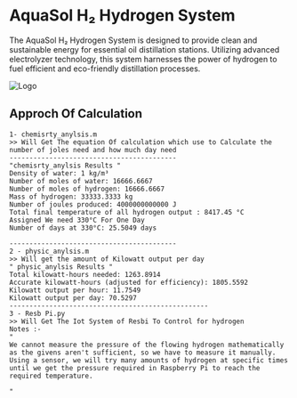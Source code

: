 
# AquaSol H₂ Hydrogen System
The AquaSol H₂ Hydrogen System is designed to provide clean and sustainable energy for essential oil distillation stations. Utilizing advanced electrolyzer technology, this system harnesses the power of hydrogen to fuel efficient and eco-friendly distillation processes.



![Logo](https://i.imgur.com/0xhLvXk.jpeg)


## Approch Of Calculation


```
1- chemisrty_anylsis.m
>> Will Get The equation Of calculation which use to Calculate the number of joles need and how much day need
------------------------------------------
"chemisrty_anylsis Results "
Density of water: 1 kg/m³
Number of moles of water: 16666.6667
Number of moles of hydrogen: 16666.6667
Mass of hydrogen: 33333.3333 kg
Number of joules produced: 4000000000000 J
Total final temperature of all hydrogen output : 8417.45 °C
Assigned We need 330°C For One Day 
Number of days at 330°C: 25.5049 days

------------------------------------------
2 - physic_anylsis.m 
>> Will get the amount of Kilowatt output per day 
" physic_anylsis Results " 
Total kilowatt-hours needed: 1263.8914
Accurate kilowatt-hours (adjusted for efficiency): 1805.5592
Kilowatt output per hour: 11.7549
Kilowatt output per day: 70.5297 
--------------------------------------------------
3 - Resb Pi.py 
>> Will Get The Iot System of Resbi To Control for hydrogen
Notes :- 
"
We cannot measure the pressure of the flowing hydrogen mathematically
as the givens aren't sufficient, so we have to measure it manually.
Using a sensor, we will try many amounts of hydrogen at specific times
until we get the pressure required in Raspberry Pi to reach the required temperature.

"
```
    

